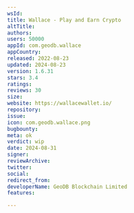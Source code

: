 ```yaml
---
wsId: 
title: Wallace - Play and Earn Crypto
altTitle: 
authors: 
users: 50000
appId: com.geodb.wallace
appCountry: 
released: 2022-08-23
updated: 2024-08-23
version: 1.6.31
stars: 3.4
ratings: 
reviews: 30
size: 
website: https://wallacewallet.io/
repository: 
issue: 
icon: com.geodb.wallace.png
bugbounty: 
meta: ok
verdict: wip
date: 2024-08-31
signer: 
reviewArchive: 
twitter: 
social: 
redirect_from: 
developerName: GeoDB Blockchain Limited
features: 

---
```


